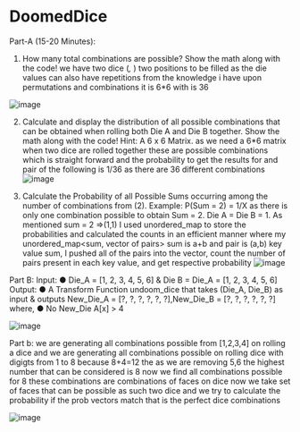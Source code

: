 # DoomedDice

Part-A (15-20 Minutes):
1. How many total combinations are possible? Show the math along with the code!
   we have two dice 
(_,_ ) two positions to be filled as the die values can also have repetitions from the knowledge i have upon permutations and combinations it is 6*6 with is 36

![image](https://github.com/VishnupriyaThammina/DoomedDice/assets/89837239/6c000f4e-7aec-460b-9ccf-4e1d3b1c8af9)


2. Calculate and display the distribution of all possible combinations that can be
obtained when rolling both Die A and Die B together. Show the math along with
the code!
Hint: A 6 x 6 Matrix.
as we need a 6*6 matrix
when two dice are rolled together these are possible combinations which is straight forward
and the probability to get the results for and pair of the following is 1/36 as there are 36 different combinations
![image](https://github.com/VishnupriyaThammina/DoomedDice/assets/89837239/2da6e519-3b22-4979-941d-7aa02cb46eba)

4. Calculate the Probability of all Possible Sums occurring among the number of
combinations from (2).
Example: P(Sum = 2) = 1/X as there is only one combination possible to obtain
Sum = 2. Die A = Die B = 1.
As mentioned
sum = 2 =>(1,1)
I used unordered_map to store the probabilities and calculated the counts in an efficient manner
where my unordered_map<sum, vector of pairs> sum is a+b and pair is (a,b) key value sum, I pushed all of the pairs into the vector, count the number of pairs present in each key value, and get respective probability
![image](https://github.com/VishnupriyaThammina/DoomedDice/assets/89837239/39666ef3-12ff-4efe-b445-c1a5ba93611a)

Part B:
Input:
● Die_A = [1, 2, 3, 4, 5, 6] & Die B = Die_A = [1, 2, 3, 4, 5, 6]
Output:
● A Transform Function undoom_dice that takes (Die_A, Die_B) as input &
outputs New_Die_A = [?, ?, ?, ?, ?, ?],New_Die_B = [?, ?,
?, ?, ?, ?] where,
● No New_Die A[x] > 4

![image](https://github.com/VishnupriyaThammina/DoomedDice/assets/89837239/c8a09af7-9e41-46ba-88f2-922ec7db0b90)

Part b:
we are generating all combinations possible from [1,2,3,4] on rolling a dice
and we are generating all combinations possible on rolling dice with digigts from 1 to 8
because 8+4=12 the as we are removing 5,6 the highest number that can be considered is 8
now we find all combinations possible for 8
these combinations are combinations of faces on dice
now we take set of faces that can be possible 
as such two dice
and we try to calculate the probability 
if the prob vectors match 
that is the perfect dice combinations

![image](https://github.com/VishnupriyaThammina/DoomedDice/assets/89837239/a1163f8e-7f28-4130-9a40-3cbb7f8be16a)


